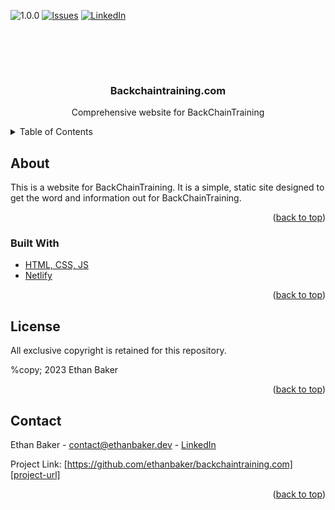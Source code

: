 <!--
  Created by: Ethan Baker (contact@ethanbaker.dev)
  
  Adapted from:
    https://github.com/othneildrew/Best-README-Template/

Here are different preset "variables" that you can search and replace in this template.
`project_title`
`project_description`
`documentation_link`
-->

<div id="top"></div>


<!-- PROJECT SHIELDS/BUTTONS -->
![1.0.0](https://img.shields.io/badge/status-1.0.0-red?style=for-the-badge)
[![Issues][issues-shield]][issues-url]
[![LinkedIn][linkedin-shield]][linkedin-url]

<br><br>

<!-- PROJECT SPECIFIC BUTTONS -->
<!-- Golang specific buttons:
[![GoDoc](https://godoc.org/github.com/ethanbaker/backchaintraining.com?status.svg)](https://godoc.org/github.com/ethanbaker/backchaintraining.com)
[![Go Report Card](https://goreportcard.com/badge/github.com/ethanbaker/backchaintraining.com)](https://goreportcard.com/report/github.com/ethanbaker/backchaintraining.com)
-->

<!-- PROJECT LOGO -->
<br>
<div align="center">
  <h3 align="center">Backchaintraining.com</h3>

  <p align="center">
    Comprehensive website for BackChainTraining
  </p>
</div>


<!-- TABLE OF CONTENTS -->
<details>
  <summary>Table of Contents</summary>
  <ol>
    <li>
      <a href="#about-the-project">About</a>
      <ul>
        <li><a href="#built-with">Built With</a></li>
      </ul>
    </li>
    <li><a href="#license">License</a></li>
    <li><a href="#contact">Contact</a></li>
  </ol>
</details>


<!-- ABOUT -->
## About

This is a website for BackChainTraining. It is a simple, static site designed
to get the word and information out for BackChainTraining.

<p align="right">(<a href="#top">back to top</a>)</p>


### Built With

* [HTML, CSS, JS](https://en.wikipedia.org/wiki/Front-end_web_development)
* [Netlify](https://netlify.com)

<p align="right">(<a href="#top">back to top</a>)</p>


<!-- LICENSE -->
## License

All exclusive copyright is retained for this repository.

%copy; 2023 Ethan Baker

<p align="right">(<a href="#top">back to top</a>)</p>


<!-- CONTACT -->
## Contact

Ethan Baker - contact@ethanbaker.dev - [LinkedIn][linkedin-url]

Project Link: [https://github.com/ethanbaker/backchaintraining.com][project-url]

<p align="right">(<a href="#top">back to top</a>)</p>


<!-- MARKDOWN LINKS & IMAGES -->
<!-- https://www.markdownguide.org/basic-syntax/#reference-style-links -->
[contributors-shield]: https://img.shields.io/github/contributors/ethanbaker/backchaintraining.com.svg?style=for-the-badge
[forks-shield]: https://img.shields.io/github/forks/ethanbaker/backchaintraining.com.svg?style=for-the-badge
[stars-shield]: https://img.shields.io/github/stars/ethanbaker/backchaintraining.com.svg?style=for-the-badge
[issues-shield]: https://img.shields.io/github/issues/ethanbaker/backchaintraining.com.svg?style=for-the-badge
[license-shield]: https://img.shields.io/github/license/ethanbaker/backchaintraining.com.svg?style=for-the-badge
[linkedin-shield]: https://img.shields.io/badge/-LinkedIn-black.svg?style=for-the-badge&logo=linkedin&colorB=555

[contributors-url]: <https://github.com/ethanbaker/backchaintraining.com/graphs/contributors>
[forks-url]: <https://github.com/ethanbaker/backchaintraining.com/network/members>
[stars-url]: <https://github.com/ethanbaker/backchaintraining.com/stargazers>
[issues-url]: <https://github.com/ethanbaker/backchaintraining.com/issues>
[pulls-url]: <https://github.com/ethanbaker/backchaintraining.com/pulls>
[license-url]: <https://github.com/ethanbaker/backchaintraining.com/blob/master/LICENSE>
[linkedin-url]: <https://linkedin.com/in/ethandbaker>
[project-url]: <https://github.com/ethanbaker/backchaintraining.com>

[product-screenshot]: https://assets.ethanbaker.dev/files/product_screenshot_hash
[documentation-url]: <https://documentation_link>

[conventional-commits-url]: <https://www.conventionalcommits.org/en/v1.0.0/#summary>
[conventional-branches-url]: <https://docs.microsoft.com/en-us/azure/devops/repos/git/git-branching-guidance?view=azure-devops>
